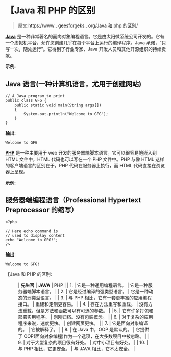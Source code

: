 # 【Java 和 PHP 的区别

> 原文:[https://www . geesforgeks . org/Java 和 php 的区别/](https://www.geeksforgeeks.org/difference-between-java-and-php/)

[**Java**](https://www.geeksforgeeks.org/java/) 是一种非常著名的面向对象编程语言。它是由太阳微系统公司开发的。它有一个虚拟机平台，允许您创建几乎在每个平台上运行的编译程序。Java 承诺，“只写一次，随处运行”。它得到了行业专家、Java 开发人员和其他开源组织的持续贡献。

**示例:**

## Java 语言(一种计算机语言，尤用于创建网站)

```
// A Java program to print  
public class GFG { 
    public static void main(String args[]) 
    { 
        System.out.println("Welcome to GFG"); 
    } 
}
```

**输出:**

```
Welcome to GFG
```

[**PHP**](https://www.geeksforgeeks.org/php/) 是一种主要用于 web 开发的服务器端脚本语言。它可以很容易地嵌入到 HTML 文件中，HTML 代码也可以写在一个 PHP 文件中。PHP 与像 HTML 这样的客户端语言的区别在于，PHP 代码在服务器上执行，而 HTML 代码直接在浏览器上呈现。

**示例:**

## 服务器端编程语言（Professional Hypertext Preprocessor 的缩写）

```
<?php 

// Here echo command is
// used to display content
echo "Welcome to GFG!"; 
?> 
```

**输出:**

```
Welcome to GFG!
```

【Java 和 PHP 的区别:

<figure class="table">

| **先生否** | **JAVA** | PHP |
| 1. | 它是一种通用编程语言。 | 它是一种服务器端脚本语言。 |
| 2. | 它是经过编译的强类型语言。 | 它是一种动态的弱类型语言。 |
| 3. | 与 PHP 相比，它有一套更丰富的应用编程接口。 | 重建和定制更容易。 |
| 4. | 存在方法重写和重载。 | 没有方法重载，但是方法和函数可以有可选的参数。 |
| 5. | 它有许多打包和部署实用程序。 | 刚刚归档。没有包装概念。 |
| 6. | 对于复杂的应用程序来说，速度更快。 | 创建网页更快。 |
| 7. | 它是面向对象编译的。 | 它被解释了。 |
| 8. | 在 Java 中，OOP 是默认的。 | 它提供了 OOP(面向对象编程)作为一个选项，在大多数项目中被忽略。 |
| 9. | 对于大型复杂的项目很有好处。 | 对中小项目有好处。 |
| 10. | 与 PHP 相比，它更安全。 | 与 JAVA 相比，它不太安全。 |

</figure>